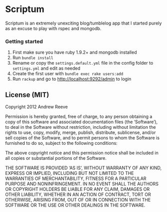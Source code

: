 Scriptum
========

Scriptum is an extremely unexciting blog/tumblelog app that I started purely as an excuse to play with rspec and mongodb.

### Getting started

1. First make sure you have ruby 1.9.2+ and mongodb installed
2. Run `bundle install`
3. Rename or copy the `settings.default.yml` file in the config folder to `settings.yml` and edit as needed
4. Create the first user with `bundle exec rake users:add`
5. Run `rackup` and go to <http://localhost:9292/admin> to login

License (MIT)
-------------

Copyright 2012 Andrew Reeve 

Permission is hereby granted, free of charge, to any person obtaining a copy of this software and associated documentation files (the ‘Software’), to deal in the Software without restriction, including without limitation the rights to use, copy, modify, merge, publish, distribute, sublicense, and/or sell copies of the Software, and to permit persons to whom the Software is furnished to do so, subject to the following conditions:

The above copyright notice and this permission notice shall be included in all copies or substantial portions of the Software.

THE SOFTWARE IS PROVIDED ‘AS IS’, WITHOUT WARRANTY OF ANY KIND, EXPRESS OR IMPLIED, INCLUDING BUT NOT LIMITED TO THE WARRANTIES OF MERCHANTABILITY, FITNESS FOR A PARTICULAR PURPOSE AND NONINFRINGEMENT. IN NO EVENT SHALL THE AUTHORS OR COPYRIGHT HOLDERS BE LIABLE FOR ANY CLAIM, DAMAGES OR OTHER LIABILITY, WHETHER IN AN ACTION OF CONTRACT, TORT OR OTHERWISE, ARISING FROM, OUT OF OR IN CONNECTION WITH THE SOFTWARE OR THE USE OR OTHER DEALINGS IN THE SOFTWARE.
